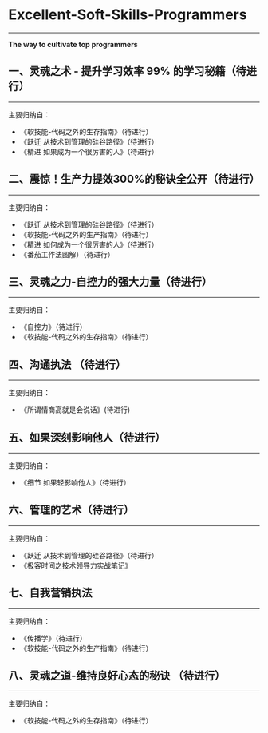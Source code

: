 # Excellent-Soft-Skills-Programmers
---
**The way to cultivate top programmers**
## 一、灵魂之术 - 提升学习效率 99% 的学习秘籍（待进行）
---
主要归纳自：
* 《软技能-代码之外的生存指南》（待进行）
* 《跃迁 从技术到管理的硅谷路径》（待进行）
* 《精进 如果成为一个很厉害的人》（待进行）
## 二、震惊！生产力提效300%的秘诀全公开（待进行）
---
主要归纳自：
* 《跃迁 从技术到管理的硅谷路径》（待进行）
* 《软技能-代码之外的生产指南》（待进行）
* 《精进 如何成为一个很厉害的人》（待进行）
* 《番茄工作法图解）（待进行）
## 三、灵魂之力-自控力的强大力量（待进行）
---
主要归纳自：
* 《自控力》（待进行）
* 《软技能-代码之外的生存指南》（待进行）
## 四、沟通执法 （待进行）
---
主要归纳自：
* 《所谓情商高就是会说话》(待进行)
## 五、如果深刻影响他人（待进行）
---
主要归纳自：
* 《细节 如果轻影响他人》（待进行）
## 六、管理的艺术（待进行）
---
主要归纳自：
* 《跃迁 从技术到管理的硅谷路径》（待进行）
* 《极客时间之技术领导力实战笔记》
## 七、自我营销执法
---
主要归纳自：
* 《传播学》（待进行）
* 《软技能-代码之外的生产指南》（待进行）
## 八、灵魂之道-维持良好心态的秘诀 （待进行）
---
主要归纳自：
* 《软技能-代码之外的生存指南》（待进行）